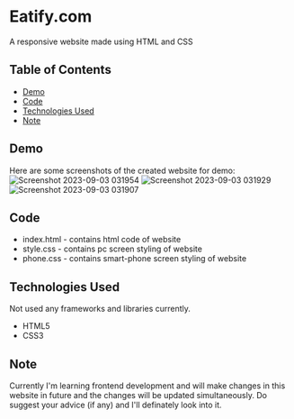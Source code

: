 # Eatify.com
A responsive website made using HTML and CSS

## Table of Contents

- [Demo](#demo)
- [Code](#code)
- [Technologies Used](#technologies-used)
- [Note](#note)


## Demo

Here are some screenshots of the created website for demo:
![Screenshot 2023-09-03 031954](https://github.com/Ayush086/Eatify.com/assets/111568550/8f211d09-c06c-48b4-acf3-5278fb0ba26f)
![Screenshot 2023-09-03 031929](https://github.com/Ayush086/Eatify.com/assets/111568550/b03f19d1-8dcb-401f-a532-2b26b13be0ef)
![Screenshot 2023-09-03 031907](https://github.com/Ayush086/Eatify.com/assets/111568550/5d10a6ef-36be-4904-868f-d390f6dbac23)


## Code
- index.html - contains html code of website
- style.css - contains pc screen styling of website
- phone.css - contains smart-phone screen styling of website

## Technologies Used

Not used any frameworks and libraries currently. 

- HTML5
- CSS3

## Note
Currently I'm learning frontend development and will make changes in this website in future and the changes will be updated simultaneously.
Do suggest your advice (if any) and I'll definately look into it. 
